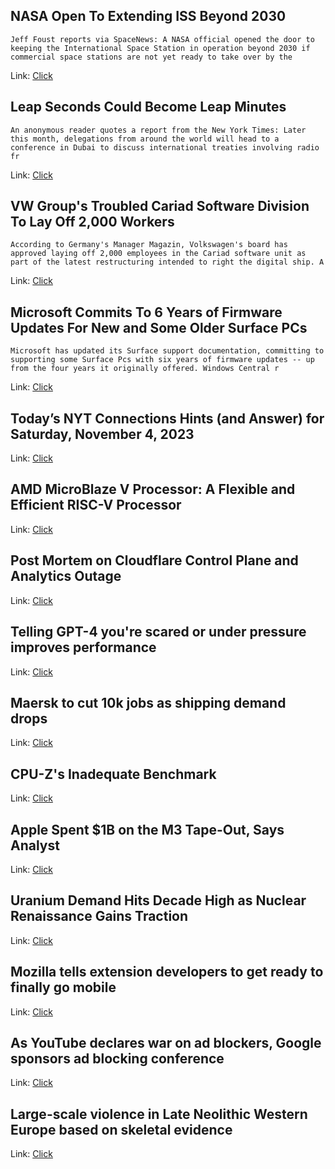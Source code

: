 ## NASA Open To Extending ISS Beyond 2030
```Jeff Foust reports via SpaceNews: A NASA official opened the door to keeping the International Space Station in operation beyond 2030 if commercial space stations are not yet ready to take over by the```

Link: [Click](https://science.slashdot.org/story/23/11/03/235229/nasa-open-to-extending-iss-beyond-2030?utm_source=rss1.0mainlinkanon&utm_medium=feed)

## Leap Seconds Could Become Leap Minutes
```An anonymous reader quotes a report from the New York Times: Later this month, delegations from around the world will head to a conference in Dubai to discuss international treaties involving radio fr```

Link: [Click](https://science.slashdot.org/story/23/11/03/2052206/leap-seconds-could-become-leap-minutes?utm_source=rss1.0mainlinkanon&utm_medium=feed)

## VW Group's Troubled Cariad Software Division To Lay Off 2,000 Workers
```According to Germany's Manager Magazin, Volkswagen's board has approved laying off 2,000 employees in the Cariad software unit as part of the latest restructuring intended to right the digital ship. A```

Link: [Click](https://tech.slashdot.org/story/23/11/03/2250223/vw-groups-troubled-cariad-software-division-to-lay-off-2000-workers?utm_source=rss1.0mainlinkanon&utm_medium=feed)

## Microsoft Commits To 6 Years of Firmware Updates For New and Some Older Surface PCs
```Microsoft has updated its Surface support documentation, committing to supporting some Surface Pcs with six years of firmware updates -- up from the four years it originally offered. Windows Central r```

Link: [Click](https://tech.slashdot.org/story/23/11/03/2244217/microsoft-commits-to-6-years-of-firmware-updates-for-new-and-some-older-surface-pcs?utm_source=rss1.0mainlinkanon&utm_medium=feed)

## Today’s NYT Connections Hints (and Answer) for Saturday, November 4, 2023
Link: [Click](https://lifehacker.com/nyt-connections-answer-today-november-4-2023-1850985233)

## AMD MicroBlaze V Processor: A Flexible and Efficient RISC-V Processor
Link: [Click](https://www.xilinx.com/products/design-tools/microblaze-v.html)

## Post Mortem on Cloudflare Control Plane and Analytics Outage
Link: [Click](https://blog.cloudflare.com/post-mortem-on-cloudflare-control-plane-and-analytics-outage/)

## Telling GPT-4 you're scared or under pressure improves performance
Link: [Click](https://aimodels.substack.com/p/telling-gpt-4-youre-scared-or-under)

## Maersk to cut 10k jobs as shipping demand drops
Link: [Click](https://www.reuters.com/business/shipping-giant-maersk-q3-above-expectation-sees-fy-lower-end-range-2023-11-03/)

## CPU-Z's Inadequate Benchmark
Link: [Click](https://chipsandcheese.com/2023/11/03/cpu-zs-inadequate-benchmark/)

## Apple Spent $1B on the M3 Tape-Out, Says Analyst
Link: [Click](https://www.extremetech.com/computing/apple-spent-1-billion-on-the-m3-tape-out-says-analyst)

## Uranium Demand Hits Decade High as Nuclear Renaissance Gains Traction
Link: [Click](https://oilprice.com/The-Environment/Global-Warming/Uranium-Demand-Hits-Decade-High-As-Nuclear-Renaissance-Gains-Traction.html)

## Mozilla tells extension developers to get ready to finally go mobile
Link: [Click](https://www.theregister.com/2023/11/03/mozilla_android_extensions/)

## As YouTube declares war on ad blockers, Google sponsors ad blocking conference
Link: [Click](https://www.404media.co/as-youtube-declares-war-on-ad-blockers-google-sponsors-ad-blocking-conference/)

## Large-scale violence in Late Neolithic Western Europe based on skeletal evidence
Link: [Click](https://www.nature.com/articles/s41598-023-43026-9)

